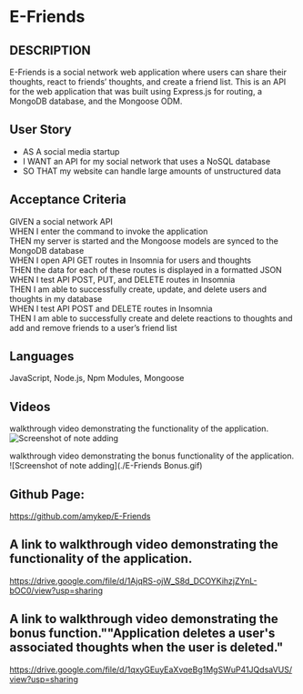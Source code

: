 # E-Friends

## DESCRIPTION
E-Friends is a social network web application where users can share their thoughts, react to friends’ thoughts, and create a friend list. This is an API for the web application that was built using Express.js for routing, a MongoDB database, and the Mongoose ODM.

## User Story
* AS A social media startup
* I WANT an API for my social network that uses a NoSQL database
* SO THAT my website can handle large amounts of unstructured data

## Acceptance Criteria
GIVEN a social network API</br>
WHEN I enter the command to invoke the application</br>
THEN my server is started and the Mongoose models are synced to the MongoDB database</br>
WHEN I open API GET routes in Insomnia for users and thoughts</br>
THEN the data for each of these routes is displayed in a formatted JSON</br>
WHEN I test API POST, PUT, and DELETE routes in Insomnia</br>
THEN I am able to successfully create, update, and delete users and thoughts in my database</br>
WHEN I test API POST and DELETE routes in Insomnia</br>
THEN I am able to successfully create and delete reactions to thoughts and add and remove friends to a user’s friend list</br>


## Languages
JavaScript, Node.js, Npm Modules, Mongoose

## Videos
walkthrough video demonstrating the functionality of the application.
![Screenshot of note adding](./E-Friends.gif)</br>

walkthrough video demonstrating the bonus functionality of the application.
![Screenshot of note adding](./E-Friends Bonus.gif)</br>


## Github Page: 
https://github.com/amykep/E-Friends

## A link to walkthrough video demonstrating the functionality of the application.

https://drive.google.com/file/d/1AjqRS-ojW_S8d_DCOYKihzjZYnL-bOC0/view?usp=sharing


## A link to walkthrough video demonstrating the bonus function.""Application deletes a user's associated thoughts when the user is deleted."
https://drive.google.com/file/d/1qxyGEuyEaXvqeBg1MgSWuP41JQdsaVUS/view?usp=sharing